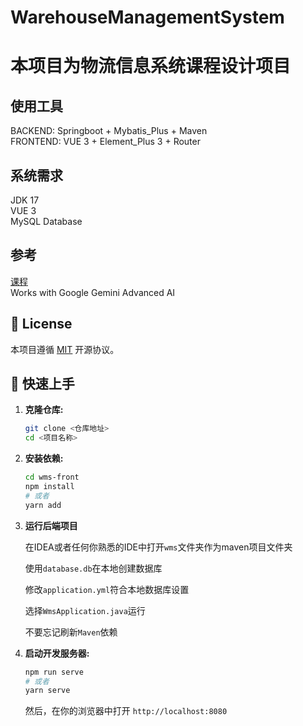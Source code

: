 # WarehouseManagementSystem

# 本项目为物流信息系统课程设计项目

## 使用工具
BACKEND: Springboot + Mybatis_Plus + Maven  
FRONTEND: VUE 3 + Element_Plus 3 + Router

## 系统需求
JDK 17  
VUE 3  
MySQL Database

## 参考  
[课程](https://www.bilibili.com/video/BV1Qe411V7TZ?p=1&vd_source=8d5101c64c259c4a82f174c9da33f943)  
Works with Google Gemini Advanced AI

## 📜 License

本项目遵循 [MIT](https://opensource.org/licenses/MIT) 开源协议。

## 🚀 快速上手

1.  **克隆仓库:**

    ```bash
    git clone <仓库地址>
    cd <项目名称>
    ```
    
    
2.  **安装依赖:**

    ```bash
    cd wms-front
    npm install
    # 或者
    yarn add
    ```
3.  **运行后端项目**

    在IDEA或者任何你熟悉的IDE中打开```wms```文件夹作为maven项目文件夹

    使用```database.db```在本地创建数据库

    修改```application.yml```符合本地数据库设置
    
    选择```WmsApplication.java```运行

    不要忘记刷新```Maven```依赖

    
5.  **启动开发服务器:**

    ```bash
    npm run serve
    # 或者
    yarn serve
    ```

    然后，在你的浏览器中打开 `http://localhost:8080`
